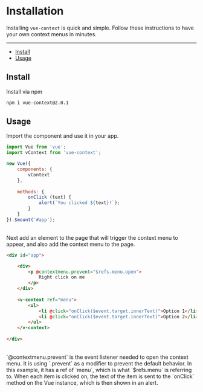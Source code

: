 # Installation

Installing `vue-context` is quick and simple. Follow these instructions to have your own context menus in minutes.

---

- [Install](#install)
- [Usage](#usage)

<a name="install"></a>
## Install

Install via npm

```bash
npm i vue-context@2.0.1
```

<a name="usage"></a>
## Usage

Import the component and use it in your app.

```js
import Vue from 'vue';
import vContext from 'vue-context';

new Vue({
    components: {
        vContext
    },
    
    methods: {
        onClick (text) {
            alert(`You clicked ${text}!`);
        }
    }
}).$mount('#app');
```

<br>
Next add an element to the page that will trigger the context menu to appear, and also add the context menu to the page.

```html
<div id="app">

    <div>
        <p @contextmenu.prevent="$refs.menu.open">
            Right click on me
        </p>    
    </div>
    
    <v-context ref="menu">
        <ul>
            <li @click="onClick($event.target.innerText)">Option 1</li>
            <li @click="onClick($event.target.innerText)">Option 2</li>
        </ul>
    </v-context>
    
</div>
```

<br>
`@contextmenu.prevent` is the event listener needed to open the context menu. It is using `.prevent` as a modifier to prevent
the default behavior. In this example, it has a ref of `menu`, which is what `$refs.menu` is referring to. When each item is clicked on, the text of
the item is sent to the `onClick` method on the Vue instance, which is then shown in an alert.